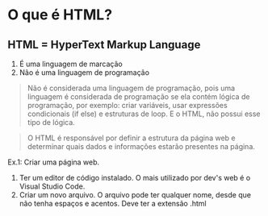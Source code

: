 # O que é HTML?

## HTML = HyperText Markup Language

1. É uma linguagem de marcação
2. Não é uma linguagem de programação

> Não é considerada uma linguagem de programação, pois uma linguagem é considerada de programação se ela contém lógica de programação, por exemplo: criar variáveis, usar expressões condicionais (if else) e estruturas de loop. E o HTML, não possui esse tipo de lógica.

> O HTML é responsável por definir a estrutura da página web e determinar quais dados e informações estarão presentes na página.


Ex.1: Criar uma página web.
  1. Ter um editor de código instalado. O mais utilizado por dev's web é o Visual Studio Code.
  2. Criar um novo arquivo. O arquivo pode ter qualquer nome, desde que não tenha espaços e acentos. Deve ter a extensão .html